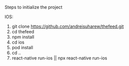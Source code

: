 Steps to initialize the project

IOS:

1. git clone https://github.com/andreisuharew/thefeed.git
2. cd thefeed
3. npm install
4. cd ios
5. pod install
6. cd ..
7. react-native run-ios || npx react-native run-ios
